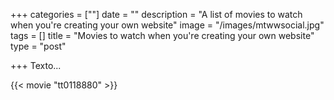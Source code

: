 +++
categories = [""]
date = ""
description = "A list of movies to watch when you're creating your own website"
image = "/images/mtwwsocial.jpg"
tags = []
title = "Movies to watch when you're creating your own website"
type = "post"

+++
Texto...

{{< movie "tt0118880" >}}
